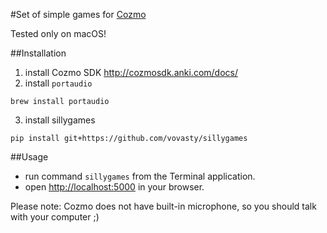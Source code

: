 #Set of simple games for [Cozmo](https://anki.com/cozmo)

Tested only on macOS!

##Installation

1. install Cozmo SDK http://cozmosdk.anki.com/docs/
2. install `portaudio`
```shell
brew install portaudio
```
3. install sillygames
```
pip install git+https://github.com/vovasty/sillygames
```

##Usage
* run command `sillygames` from the Terminal application.
* open [http://localhost:5000](http://localhost:5000) in your browser.


Please note: Cozmo does not have built-in microphone, so you should talk with your computer ;)